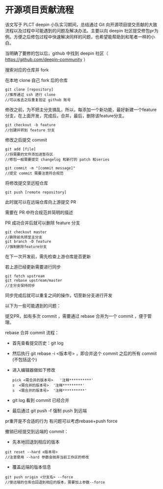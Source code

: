 # 开源项目贡献流程

该文写于 PLCT deepin 小队实习期间，总结通过 Git 向开源项目提交贡献的大致流程以及过程中可能遇到的问题及解决办法。主要以向 deepin 社区提交修包pr为例。方便之后修包过程中快速解决同样的问题，也希望能帮助到和笔者一样的小白。



当明确了要修的包以后，github 中找到 deepin 社区（ https://github.com/deepin-community ）

搜索对应的仓库并 fork

在本地 clone 自己 fork 后的仓库

```
git clone [repository]
//推荐通过 ssh 进行 clone
//可以省去之后重复验证 github 账号
```

修改之前，为不把主分支搞乱，所以，每添加一个新功能，最好新建一个feature分支，在上面开发，完成后，合并，最后，删除该feature分支。

```
git checkout -b feature
//创建并转到 feature 分支
```

修改之后提交 commit

```
git add [file]
//将需要的文件添加进暂存区
//修包一般需要提交 changelog 和新打的 patch 和series

git commit -m "[commit message]"
//提交 commit 需要注意符合规范
```

将修改提交至远程仓库

```
git push [remote repository]
```

此时就可以在远端仓库向上游提交 PR

需要在 PR 中符合规范并简明的描述

PR 成功合并后就可以删除 feature 分支

```
git checkout master
//删除前先转至主分支
git branch -D feature
//强制删除feature分支
```

在下一次开发前，需先检查上游仓库是否更新

若上游已经更新需要进行同步

```
git fetch upstream
git rebase upstream/master
//主分支保持同步
```

同步完成后就可以重复之间的操作，切至新分支进行开发



以下为一些可能遇到的问题：

提交PR，如有多次 commit ，需要通过 rebase 合并为一个 commit ，便于管理。

rebase 合并 commit 流程：

- 首先查看提交历史：git log

- 然后执行 git rebase -i <版本号> ，即合并这个 commit 之后的所有 commit (不包括这个)

- 进入编辑器做如下修改

  ```
  pick <需合并的版本号>   '注释**********'
  s  <需合并的版本号>  '注释*********'
  s  <需合并的版本号>  '注释**********'
  ```

- git log 看到 commit 已经合并

- 最后通过 git push -f 强制 push 到远端

pr重开是不合适的行为 有问题可以考虑rebase+push force



撤销已经提交到远端的 commit：

- 先本地回退到相应的版本

```
git reset --hard <版本号>
//注意使用 --hard 参数会抛弃当前工作区的修改
```

- 覆盖远端的版本信息

```
git push origin <分支名> --force
//使远端的仓库也回退到相应的版本，需要加上参数--force
```



